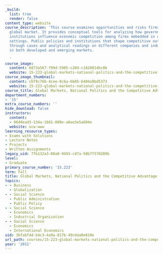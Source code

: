 ```yaml
---
_build:
  list: true
  render: false
content_type: website
course_description: 'This course examines opportunities and risks firms face in today''s
  global market. It provides conceptual tools for analyzing how governments and social
  institutions influence economic competition among firms embedded in different national
  settings. Public policies and institutions that shape competitive outcomes are examined
  through cases and analytical readings on different companies and industries operating
  in both developed and emerging markets.

  '
course_image:
  content: 8d73a567-f99d-5905-c28d-c182081dbc0b
  website: 15-223-global-markets-national-politics-and-the-competitive-advantage-of-firms-fall-2011
course_image_thumbnail:
  content: cbf9c76b-4cee-8c6a-6b85-b404a9bd5373
  website: 15-223-global-markets-national-politics-and-the-competitive-advantage-of-firms-fall-2011
course_title: Global Markets, National Politics and the Competitive Advantage of Firms
department_numbers:
- '15'
extra_course_numbers: ''
hide_download: false
instructors:
  content:
  - 6640ead3-134a-1601-089e-a8ae3e5a604e
  website: ocw-www
learning_resource_types:
- Exams with Solutions
- Lecture Notes
- Projects
- Written Assignments
legacy_uid: 7fb132a3-08a0-9493-cd7a-50b7f570289b
level:
- Graduate
primary_course_number: '15.223'
term: Fall
title: Global Markets, National Politics and the Competitive Advantage of Firms
topics:
- - Business
  - Globalization
- - Social Science
  - Public Administration
  - Public Policy
- - Social Science
  - Economics
  - Industrial Organization
- - Social Science
  - Economics
  - International Economics
uid: 3bfabf4d-b4c3-4a9a-817b-49cdaa8e819e
url_path: courses/15-223-global-markets-national-politics-and-the-competitive-advantage-of-firms-fall-2011
year: '2011'
---
```

